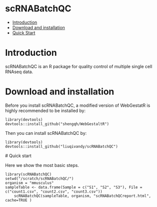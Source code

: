 scRNABatchQC
==========
* [Introduction](#introduction)
* [Download and installation](#download)
* [Quick Start](#example)

<a name="introduction"/>

# Introduction

scRNABatchQC is an R package for quality control of multiple single cell RNAseq data.

<a name="download"/>

# Download and installation

Before you install scRNABatchQC, a modified version of WebGestatR is highly recommended to be installed by:

	library(devtools)
	devtools::install_github("shengqh/WebGestaltR")

Then you can install scRNABatchQC by:

	library(devtools)
	devtools::install_github("liuqivandy/scRNABatchQC")
  
<a name="example"/>
# Quick start

Here we show the most basic steps.

	library(scRNABatchQC)
	setwd("/scratch/scRNABatchQC/")
	organism = "mmusculus"
	sampleTable <- data.frame(Sample = c("S1", "S2", "S3"), File = c("count1.csv", "count2.csv", "count3.csv"))
        scRNABatchQC(sampleTable, organism, "scRNABatchQCreport.html", cache=TRUE )
